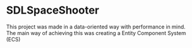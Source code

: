 # SDLSpaceShooter

This project was made in a data-oriented way with performance in mind.
The main way of achieving this was creating a Entity Component System (ECS)
